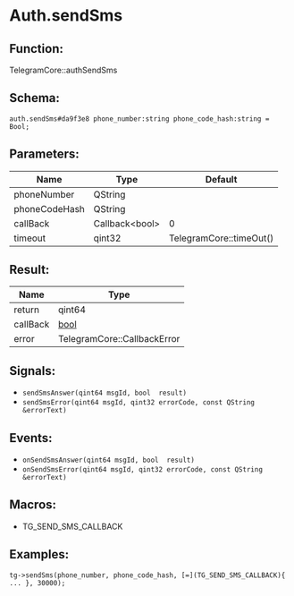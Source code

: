 # Auth.sendSms

## Function:

TelegramCore::authSendSms

## Schema:

`auth.sendSms#da9f3e8 phone_number:string phone_code_hash:string = Bool;`
## Parameters:

|Name|Type|Default|
|----|----|-------|
|phoneNumber|QString||
|phoneCodeHash|QString||
|callBack|Callback<bool\>|0|
|timeout|qint32|TelegramCore::timeOut()|

## Result:

|Name|Type|
|----|----|
|return|qint64|
|callBack|[bool](../../types/bool.md)|
|error|TelegramCore::CallbackError|

## Signals:

* `sendSmsAnswer(qint64 msgId, bool  result)`
* `sendSmsError(qint64 msgId, qint32 errorCode, const QString &errorText)`

## Events:

* `onSendSmsAnswer(qint64 msgId, bool  result)`
* `onSendSmsError(qint64 msgId, qint32 errorCode, const QString &errorText)`

## Macros:

* TG_SEND_SMS_CALLBACK

## Examples:

`tg->sendSms(phone_number, phone_code_hash, [=](TG_SEND_SMS_CALLBACK){
    ...
}, 30000);`
